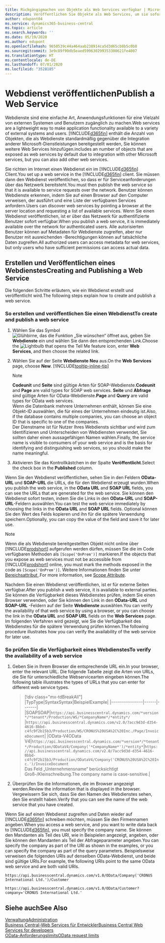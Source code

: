 ```yaml
---
title: Rückgängigmachen von Objekte als Web Services verfügbar | Microsoft Docs
description: Veröffentlichen Sie Objekte als Web Services, um sie sofort für Ihre Business Central-Lösung bereitzustellen.
author: edupont04
ms.service: dynamics365-business-central
ms.topic: article
ms.search.keywords: ''
ms.date: 05/19/2020
ms.author: edupont
ms.openlocfilehash: 9650539c44a464aab238914ca5d3d65cb8b5c0b8
ms.sourcegitcommit: 3e9c89f90db5eaed599630299353300621fe4007
ms.translationtype: HT
ms.contentlocale: de-DE
ms.lasthandoff: 07/01/2020
ms.locfileid: "3528185"
---
```

# <a name="publish-a-web-service"></a><span data-ttu-id="62073-103">Webdienst veröffentlichen</span><span class="sxs-lookup"><span data-stu-id="62073-103">Publish a Web Service</span></span>

<span data-ttu-id="62073-104">Webdienste sind eine einfache Art, Anwendungsfunktionen für eine Vielzahl von externen Systemen und Benutzern zugänglich zu machen.</span><span class="sxs-lookup"><span data-stu-id="62073-104">Web services are a lightweight way to make application functionality available to a variety of external systems and users.</span></span> [!INCLUDE[d365fin](includes/d365fin_md.md)] <span data-ttu-id="62073-105">enthält die Anzahl von Objekten, die als Webdienste standardmäßig gegenüber die Integration anderer Microsoft-Dienstleistungen bereitgestellt werden, Sie können weitere Web Services hinzufügen.</span><span class="sxs-lookup"><span data-stu-id="62073-105">includes an number of objects that are exposed as web services by default due to integration with other Microsoft services, but you can also add other web services.</span></span>  

<span data-ttu-id="62073-106">Sie richten im Internet einen Webdienst ein im [!INCLUDE[d365fin](includes/d365fin_md.md)] Client.</span><span class="sxs-lookup"><span data-stu-id="62073-106">You set up a web service in the [!INCLUDE[d365fin](includes/d365fin_md.md)] client.</span></span> <span data-ttu-id="62073-107">Sie müssen dann den Webdienst veröffentlichen, so dass er für Serviceanforderungen über das Netzwerk bereitsteht.</span><span class="sxs-lookup"><span data-stu-id="62073-107">You must then publish the web service so that it is available to service requests over the network.</span></span> <span data-ttu-id="62073-108">Benutzer können Webdienste erkennen, indem Sie auf einen Browser auf den Computer verweisen, der ausführt und eine Liste der verfügbaren Services anfordern.</span><span class="sxs-lookup"><span data-stu-id="62073-108">Users can discover web services by pointing a browser at the server location and requesting a list of available services.</span></span> <span data-ttu-id="62073-109">Wenn Sie einen Webdienst veröffentlichen, ist er über das Netzwerk für authentifizierte Benutzer sofort verfügbar.</span><span class="sxs-lookup"><span data-stu-id="62073-109">When you publish a web service, it is immediately available over the network for authenticated users.</span></span> <span data-ttu-id="62073-110">Alle autorisierten Benutzer können auf Metadaten für Webdienste zugreifen, aber nur Benutzer mit ausreichenden -Berechtigungen können auf tatsächliche Daten zugreifen.</span><span class="sxs-lookup"><span data-stu-id="62073-110">All authorized users can access metadata for web services, but only users who have sufficient permissions can access actual data.</span></span>

## <a name="creating-and-publishing-a-web-service"></a><span data-ttu-id="62073-111">Erstellen und Veröffentlichen eines Webdienstes</span><span class="sxs-lookup"><span data-stu-id="62073-111">Creating and Publishing a Web Service</span></span>

<span data-ttu-id="62073-112">Die folgenden Schritte erläutern, wie ein Webdienst erstellt und veröffentlicht wird.</span><span class="sxs-lookup"><span data-stu-id="62073-112">The following steps explain how to create and publish a web service.</span></span>  

### <a name="to-create-and-publish-a-web-service"></a><span data-ttu-id="62073-113">So erstellen und veröffentlichen Sie einen Webdienst</span><span class="sxs-lookup"><span data-stu-id="62073-113">To create and publish a web service</span></span>  

1. <span data-ttu-id="62073-114">Wählen Sie das Symbol ![Glühbirne, das die Funktion „Sie wünschen“ öffnet](media/ui-search/search_small.png "Sagen Sie mir, was Sie tun wollen") aus, geben Sie **Webdienste** ein und wählen Sie dann den entsprechenden Link.</span><span class="sxs-lookup"><span data-stu-id="62073-114">Choose the ![Lightbulb that opens the Tell Me feature](media/ui-search/search_small.png "Tell me what you want to do") icon, enter **Web Services**, and then choose the related link.</span></span>  
2. <span data-ttu-id="62073-115">Wählen Sie auf der Seite **Webdienste** **Neu** aus.</span><span class="sxs-lookup"><span data-stu-id="62073-115">On the **Web Services** page, choose **New**.</span></span> [!INCLUDE[tooltip-inline-tip](includes/tooltip-inline-tip_md.md)]  

    > [!NOTE]  
    > <span data-ttu-id="62073-116">**Codeunit** und **Seite** sind gültige Arten für SOAP-Webdienste.</span><span class="sxs-lookup"><span data-stu-id="62073-116">**Codeunit** and **Page** are valid types for SOAP web services.</span></span> <span data-ttu-id="62073-117">**Seite** und **Abfrage** sind gültige Arten für OData-Webdienste.</span><span class="sxs-lookup"><span data-stu-id="62073-117">**Page** and **Query** are valid types for OData web services.</span></span>  
    > <span data-ttu-id="62073-118">Wenn die Datenbank mehrere Unternehmen enthält, können Sie eine Objekt-ID auswählen, die für eines der Unternehmen eindeutig ist.</span><span class="sxs-lookup"><span data-stu-id="62073-118">Also, if the database contains multiple companies, you can choose an object ID that is specific to one of the companies.</span></span>  
    > <span data-ttu-id="62073-119">Der Dienstname ist für Nutzer Ihres Webdiensts sichtbar und wird zum Identifizieren und Unterscheiden von Webdiensten verwendet, Sie sollten daher einen aussagefähigen Namen wählen.</span><span class="sxs-lookup"><span data-stu-id="62073-119">Finally, the service name is visible to consumers of your web service and is the basis for identifying and distinguishing web services, so you should make the name meaningful.</span></span>

3. <span data-ttu-id="62073-120">Aktivieren Sie das Kontrollkästchen in der Spalte **Veröffentlicht**.</span><span class="sxs-lookup"><span data-stu-id="62073-120">Select the check box in the **Published** column.</span></span>  

<span data-ttu-id="62073-121">Wenn Sie den Webdienst veröffentlichen, sehen Sie in den Feldern **OData-URL** und **SOAP-URL** die URLs, die für den Webdienst erzeugt wurden.</span><span class="sxs-lookup"><span data-stu-id="62073-121">When you publish the web service, in the **OData URL** and **SOAP URL** fields, you can see the URLs that are generated for the web service.</span></span> <span data-ttu-id="62073-122">Sie können den Webdienst sofort testen, indem Sie die Links in den **OData-URL** und **SOAP-URL**-Feldern auswählen.</span><span class="sxs-lookup"><span data-stu-id="62073-122">You can test the web service immediately by choosing the links in the **OData URL** and **SOAP URL** fields.</span></span> <span data-ttu-id="62073-123">Optional können Sie den Wert des Felds kopieren und ihn für die spätere Verwendung speichern.</span><span class="sxs-lookup"><span data-stu-id="62073-123">Optionally, you can copy the value of the field and save it for later use.</span></span>  

> [!NOTE]
> <span data-ttu-id="62073-124">Wenn die als Webdienste bereitgestellten Objekt nicht online über [!INCLUDE[prodshort](includes/prodshort.md)] aufgerufen werden dürfen, müssen Sie die im Code verfügbaren Methoden als `[Scope('OnPrem')]` markieren.</span><span class="sxs-lookup"><span data-stu-id="62073-124">If the objects that you expose as web services must not be accessible from [!INCLUDE[prodshort](includes/prodshort.md)] online, you must mark the methods exposed in the code as `[Scope('OnPrem')]`.</span></span> <span data-ttu-id="62073-125">Weitere Informationen finden Sie unter [Bereichsattribut ](/dynamics365/business-central/dev-itpro/developer/methods/devenv-scope-attribute).</span><span class="sxs-lookup"><span data-stu-id="62073-125">For more information, see [Scope Attribute](/dynamics365/business-central/dev-itpro/developer/methods/devenv-scope-attribute).</span></span>

<span data-ttu-id="62073-126">Nachdem Sie einen Webdienst veröffentlichen, ist er für externe Seiten verfügbar.</span><span class="sxs-lookup"><span data-stu-id="62073-126">After you publish a web service, it is available to external parties.</span></span> <span data-ttu-id="62073-127">Sie können die Verfügbarkeit dieses Webdienstes prüfen, indem Sie einen Browser verwenden, oder Sie können den Link in den **OData-URL** und **SOAP-URL** -Feldern auf der Seite **Webdienste** auswählen.</span><span class="sxs-lookup"><span data-stu-id="62073-127">You can verify the availability of that web service by using a browser, or you can choose the link in the **OData URL** and **SOAP URL** fields on the **Web Services** page.</span></span> <span data-ttu-id="62073-128">Im folgenden Verfahren wird gezeigt, wie Sie die Verfügbarkeit des Webdienstes für die spätere Verwendung prüfen können.</span><span class="sxs-lookup"><span data-stu-id="62073-128">The following procedure illustrates how you can verify the availability of the web service for later use.</span></span>  

### <a name="to-verify-the-availability-of-a-web-service"></a><span data-ttu-id="62073-129">So prüfen Sie die Verfügbarkeit eines Webdienstes</span><span class="sxs-lookup"><span data-stu-id="62073-129">To verify the availability of a web service</span></span>  

1. <span data-ttu-id="62073-130">Geben Sie in Ihrem Browser die entsprechende URL ein.</span><span class="sxs-lookup"><span data-stu-id="62073-130">In your browser, enter the relevant URL.</span></span> <span data-ttu-id="62073-131">Die folgende Tabelle zeigt die Arten von URLs, die Sie für unterschiedliche Webservicearten eingeben können.</span><span class="sxs-lookup"><span data-stu-id="62073-131">The following table illustrates the types of URLs that you can enter for different web service types.</span></span>  

    > [!div class="mx-tdBreakAll"]
    > |<span data-ttu-id="62073-132">Typ</span><span class="sxs-lookup"><span data-stu-id="62073-132">Type</span></span>|<span data-ttu-id="62073-133">Syntax</span><span class="sxs-lookup"><span data-stu-id="62073-133">Syntax</span></span>|<span data-ttu-id="62073-134">Beispiel</span><span class="sxs-lookup"><span data-stu-id="62073-134">Example</span></span>|
    > |----------------|------|-------|
    > |<span data-ttu-id="62073-135">SOAP</span><span class="sxs-lookup"><span data-stu-id="62073-135">SOAP</span></span>|`https://api.businesscentral.dynamics.com/*version*/*tenant*/Production/WS/*CompanyName*/*entity*/` |`https://api.businesscentral.dynamics.com/v2.0/7acc9d3d-d354-4616-8bbd-c4fc9f2b15b3/Production/WS/CRONUS%20USA%2C%20Inc./Page/InvoiceDocument`|
    > |<span data-ttu-id="62073-136">OData-V4</span><span class="sxs-lookup"><span data-stu-id="62073-136">OData V4</span></span>|`https://api.businesscentral.dynamics.com/*version*/*tenant*/Production/ODataV4/Company('*CompanyName*')/*entity*`|`https://api.businesscentral.dynamics.com/v2.0/7acc9d3d-d354-4616-8bbd-c4fc9f2b15b3/Production/ODataV4/Company('CRONUS%20USA%2C%20Inc.')/InvoiceDocument`<br/>    <span data-ttu-id="62073-137">Das Feld „Unternehmensname“ berücksichtigt Groß-/Kleinschreibung.</span><span class="sxs-lookup"><span data-stu-id="62073-137">The company name is case-sensitive.</span></span>|

2. <span data-ttu-id="62073-138">Überprüfen Sie die Informationen, die im Browser angezeigt werden.</span><span class="sxs-lookup"><span data-stu-id="62073-138">Review the information that is displayed in the browser.</span></span> <span data-ttu-id="62073-139">Vergewissern Sie sich, dass Sie den Namen des Webdienstes sehen, den Sie erstellt haben.</span><span class="sxs-lookup"><span data-stu-id="62073-139">Verify that you can see the name of the web service that you have created.</span></span>  

<span data-ttu-id="62073-140">Wenn Sie auf einen Webdienst zugreifen und Daten wieder auf [!INCLUDE[d365fin](includes/d365fin_md.md)] schreiben möchten, müssen Sie den Firmennamen angeben.</span><span class="sxs-lookup"><span data-stu-id="62073-140">When you access a web service, and you want to write data back to [!INCLUDE[d365fin](includes/d365fin_md.md)], you must specify the company name.</span></span> <span data-ttu-id="62073-141">Sie können den Mandanten als Teil des URI, wie in Beispielen angezeigt, angeben, oder Sie können den Mandanten als Teil der Abfrageparameter angeben.</span><span class="sxs-lookup"><span data-stu-id="62073-141">You can specify the company as part of the URI as shown in the examples, or you can specify the company as part of the query parameters.</span></span> <span data-ttu-id="62073-142">Beispielsweise verweisen die folgenden URIs auf denselben OData-Webdienst, und beide sind gültige URIs.</span><span class="sxs-lookup"><span data-stu-id="62073-142">For example, the following URIs point to the same OData web service and are both valid URIs.</span></span>  

```
https://api.businesscentral.dynamics.com/v1.0/OData/Company('CRONUS International Ltd.')/Customer  
```

```
https://api.businesscentral.dynamics.com/v1.0/OData/Customer?company='CRONUS International Ltd.'  
```

## <a name="see-also"></a><span data-ttu-id="62073-143">Siehe auch</span><span class="sxs-lookup"><span data-stu-id="62073-143">See Also</span></span>

[<span data-ttu-id="62073-144">Verwaltung</span><span class="sxs-lookup"><span data-stu-id="62073-144">Administration</span></span>](admin-setup-and-administration.md)  
[<span data-ttu-id="62073-145">Business Central-Web Services für Entwickler</span><span class="sxs-lookup"><span data-stu-id="62073-145">Business Central Web Services for developers</span></span>](/dynamics365/business-central/dev-itpro/webservices/web-services)  
[<span data-ttu-id="62073-146">OData-Anforderungslimits</span><span class="sxs-lookup"><span data-stu-id="62073-146">OData request limits</span></span>](/dynamics365/business-central/dev-itpro/administration/operational-limits-online#ODataServices)  
